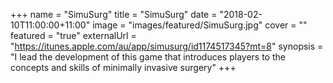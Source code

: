 +++
name = "SimuSurg"
title = "SimuSurg"
date = "2018-02-10T11:00:00+11:00"
image = "images/featured/SimuSurg.jpg"
cover = ""
featured = "true"
externalUrl = "https://itunes.apple.com/au/app/simusurg/id1174517345?mt=8"
synopsis = "I lead the development of this game that introduces players to the concepts and skills of minimally invasive surgery"
+++